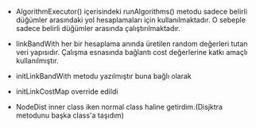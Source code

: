 * AlgorithmExecutor() içerisindeki runAlgorithms() metodu sadece belirli düğümler arasındaki yol hesaplamaları için kullanılmaktadır.
  O sebeple sadece belirli düğümler arasında çalıştırılmaktadır.
  
* linkBandWith her bir hesaplama anında üretilen random değerleri tutan veri yapısıdır. Çalışma esnasında bağlantı cost değerlerine katkı amaçlı kullanılmıştır.
* initLinkBandWith metodu yazılmıştır buna bağlı olarak

* initLinkCostMap override edildi

* NodeDist inner class iken normal class haline getirdim.(Disjktra metodunu başka class'a taşıdım)
